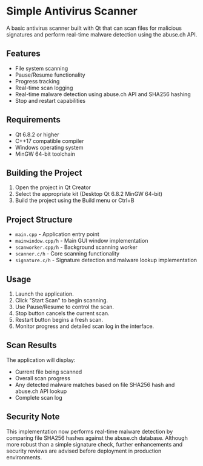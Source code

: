 # Simple Antivirus Scanner

A basic antivirus scanner built with Qt that can scan files for malicious signatures and perform real-time malware detection using the abuse.ch API.

## Features

- File system scanning
- Pause/Resume functionality
- Progress tracking
- Real-time scan logging
- Real-time malware detection using abuse.ch API and SHA256 hashing
- Stop and restart capabilities

## Requirements

- Qt 6.8.2 or higher
- C++17 compatible compiler
- Windows operating system
- MinGW 64-bit toolchain

## Building the Project

1. Open the project in Qt Creator
2. Select the appropriate kit (Desktop Qt 6.8.2 MinGW 64-bit)
3. Build the project using the Build menu or Ctrl+B

## Project Structure

- `main.cpp` - Application entry point
- `mainwindow.cpp/h` - Main GUI window implementation
- `scanworker.cpp/h` - Background scanning worker
- `scanner.c/h` - Core scanning functionality
- `signature.c/h` - Signature detection and malware lookup implementation

## Usage

1. Launch the application.
2. Click "Start Scan" to begin scanning.
3. Use Pause/Resume to control the scan.
4. Stop button cancels the current scan.
5. Restart button begins a fresh scan.
6. Monitor progress and detailed scan log in the interface.

## Scan Results

The application will display:
- Current file being scanned
- Overall scan progress
- Any detected malware matches based on file SHA256 hash and abuse.ch API lookup
- Complete scan log

## Security Note

This implementation now performs real-time malware detection by comparing file SHA256 hashes against the abuse.ch database. Although more robust than a simple signature check, further enhancements and security reviews are advised before deployment in production environments.
